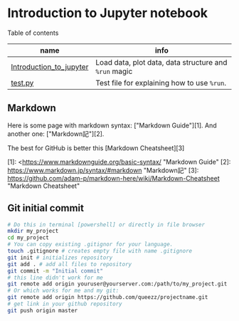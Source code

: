 # Introduction to Jupyter notebook

Table of contents

| name                                                       | info                                                  |
| ---------------------------------------------------------- | ----------------------------------------------------- |
| [Introduction_to_jupyter](./Introduction_to_jupyter.ipynb) | Load data, plot data, data structure and `%run` magic |
| [test.py](./test.py)                                       | Test file for explaining how to use `%run`.           |

## Markdown

Here is some page with markdown syntax: ["Markdown Guide"][1]. And another one: ["Markdown記"][2].

The best for GitHub is better this [Markdown Cheatsheet][3]



[1]: <https://www.markdownguide.org/basic-syntax/	"Markdown Guide"
[2]: <https://www.markdown.jp/syntax/#markdown>	"Markdown記"
[3]: <https://github.com/adam-p/markdown-here/wiki/Markdown-Cheatsheet>	"Markdown Cheatsheet"

## Git initial commit



```bash
# Do this in terminal [powershell] or directly in file browser
mkdir my_project
cd my_project
# You can copy existing .gitignor for your language.
touch .gitignore # creates empty file with name .gitignore
git init # initializes repository
git add . # add all files to repository
git commit -m "Initial commit" 
# this line didn't work for me
git remote add origin youruser@yourserver.com:/path/to/my_project.git
# Or which works for me and my git:
git remote add origin https://github.com/queezz/projectname.git
# get link in your github repository
git push origin master
```

